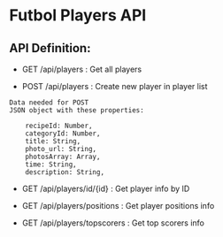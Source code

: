 # Futbol Players API

## API Definition:

- GET /api/players : Get all players

- POST /api/players : Create new player in player list

```
Data needed for POST
JSON object with these properties:

    recipeId: Number,
    categoryId: Number,
    title: String,
    photo_url: String,
    photosArray: Array,
    time: String,
    description: String,

```

- GET /api/players/id/{id} : Get player info by ID

- GET /api/players/positions : Get player positions info

- GET /api/players/topscorers : Get top scorers info
